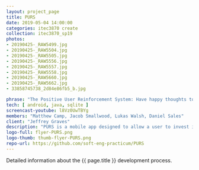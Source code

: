 ```yaml
---
layout: project_page
title: PURS
date: 2019-05-04 14:00:00
categories: itec3870 create
collection: itec3870_sp19
photos:
- 20190425-_RAW5499.jpg
- 20190425-_RAW5504.jpg
- 20190425-_RAW5505.jpg
- 20190425-_RAW5556.jpg
- 20190425-_RAW5557.jpg
- 20190425-_RAW5558.jpg
- 20190425-_RAW5660.jpg
- 20190425-_RAW5662.jpg
- 33858745738_2d84e86fb5_b.jpg

phrase: "The Positive User Reinforcement System: Have happy thoughts today!"
tech: [ android, java, sqlite ]
screencast-youtube: l8Vz0UwTBYg
members: "Matthew Camp, Jacob Smallwood, Lukas Walsh, Daniel Sales"
client: "Jeffrey Graves"
description: "PURS is a mobile app designed to allow a user to invest in their future self by creating “vibes” that will be sent to themselves via text message or notification. Each vibe contains a name, quote, an image, and a time to be sent to the user. Each vibe will be sent up to once a day to the user. The app was designed to minimize navigation between screen while maintaining functionality."
logo-full: flyer-PURS.png
logo-thumb: thumb-flyer-PURS.png
repo-url: https://github.com/soft-eng-practicum/PURS
---
```


Detailed information about the {{ page.title }} development process.

<!-- lightgallery -->
<script src="https://code.jquery.com/jquery-2.2.4.min.js"></script>
<script src="https://cdn.jsdelivr.net/lightgallery/1.3.7/js/lightgallery.min.js">
</script>
<script src="https://cdn.jsdelivr.net/g/lg-zoom"></script>

<script type="text/javascript">

    $(document).ready(function() {

        $("body").lightGallery({

            zoom: true,
            selector: 'a#lightgallery',
            selectWithin: 'body'

        });

    });

</script>

[ggc]: http://www.ggc.edu
[gunay-ggc]: http://www.ggc.edu/about-ggc/directory/cengiz-gunay
[doloc-ggc]: http://www.ggc.edu/about-ggc/directory/anca-doloc-mihu
